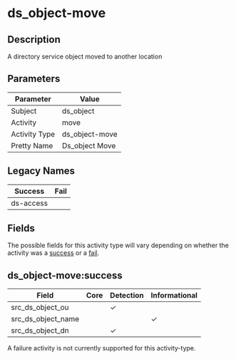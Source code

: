 ds_object-move
==============

Description
-----------
A directory service object moved to another location

Parameters
----------
| Parameter     | Value          |
| ------------- | -------------- |
| Subject       | ds_object      |
| Activity      | move           |
| Activity Type | ds_object-move |
| Pretty Name   | Ds_object Move |

Legacy Names
------------
| Success       | Fail |
| ------------- | ---- |
| ds-access<br> |      |

Fields
------

The possible fields for this activity type will vary depending on whether the activity was a [success](#ds_object-movesuccess) or a [fail](#ds_object-movefail).


ds_object-move:success
----------------------

| Field              | Core | Detection | Informational |
| ------------------ | ---- | --------- | ------------- |
| src_ds_object_ou   |      | &#10003;  |               |
| src_ds_object_name |      |           | &#10003;      |
| src_ds_object_dn   |      | &#10003;  |               |

A failure activity is not currently supported for this activity-type.